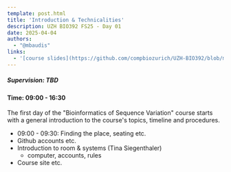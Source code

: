 ```yaml
---
template: post.html
title: 'Introduction & Technicalities'
description: UZH BIO392 FS25 - Day 01
date: 2025-04-04
authors:
  - "@mbaudis"
links:
  - '[course slides](https://github.com/compbiozurich/UZH-BIO392/blob/master/course-material/2025-04-04___Fei-Fei_and_Jiahui__Introduction__BIO392-FS25.pdf)'
---
```


##### Supervision: TBD
#### Time: 09:00 - 16:30

The first day of the "Bioinformatics of Sequence Variation" course
starts with a general introduction to the course's topics, timeline and
procedures.

<!--more-->

* 09:00 - 09:30: Finding the place, seating etc.
* Github accounts etc.
* Introduction to room & systems (Tina Siegenthaler)
    - computer, accounts, rules
* Course site etc.
